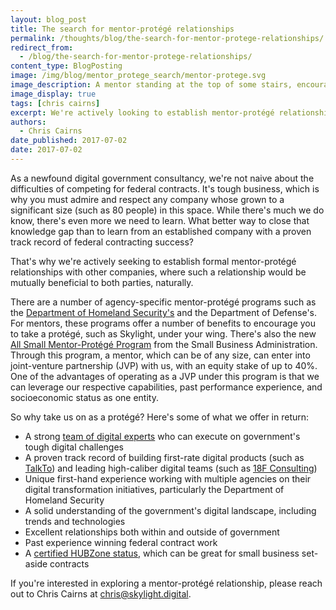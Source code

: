 ```yaml
---
layout: blog_post
title: The search for mentor-protégé relationships
permalink: /thoughts/blog/the-search-for-mentor-protege-relationships/
redirect_from:
  - /blog/the-search-for-mentor-protege-relationships/
content_type: BlogPosting
image: /img/blog/mentor_protege_search/mentor-protege.svg
image_description: A mentor standing at the top of some stairs, encouraging the protégé to ascend up.
image_display: true
tags: [chris cairns]
excerpt: We're actively looking to establish mentor-protégé relationships with companies interested in joint, ongoing pursuit of digital project opportunities.
authors:
  - Chris Cairns
date_published: 2017-07-02
date: 2017-07-02
---
```

As a newfound digital government consultancy, we're not naive about the difficulties of competing for federal contracts. It's tough business, which is why you must admire and respect any company whose grown to a significant size (such as 80 people) in this space. While there's much we do know, there's even more we need to learn. What better way to close that knowledge gap than to learn from an established company with a proven track record of federal contracting success?

That's why we're actively seeking to establish formal mentor-protégé relationships with other companies, where such a relationship would be mutually beneficial to both parties, naturally.

There are a number of agency-specific mentor-protégé programs such as the <a href="https://www.dhs.gov/mentor-protege-program">Department of Homeland Security's</a> and the <!-- <a href="http://www.acq.osd.mil/osbp/sb/programs/mpp/participate.shtml"> -->Department of Defense's<!-- </a> -->. For mentors, these programs offer a number of benefits to encourage you to take a protégé, such as Skylight, under your wing. There's also the new <a href="https://www.sba.gov/contracting/government-contracting-programs/all-small-mentor-protege-program">All Small Mentor-Protégé Program</a> from the Small Business Administration. Through this program, a mentor, which can be of any size, can enter into joint-venture partnership (JVP) with us, with an equity stake of up to 40%. One of the advantages of operating as a JVP under this program is that we can leverage our respective capabilities, past performance experience, and socioeconomic status as one entity.

So why take us on as a protégé? Here's some of what we offer in return:

- A strong [team of digital experts](/company/about/#meet-the-team) who can execute on government's tough digital challenges
- A proven track record of building first-rate digital products (such as [TalkTo](/work/experience/talkto/)) and leading high-caliber digital teams (such as [18F Consulting](/work/experience/18f-consulting/))
- Unique first-hand experience working with multiple agencies on their digital transformation initiatives, particularly the Department of Homeland Security
- A solid understanding of the government's digital landscape, including trends and technologies
- Excellent relationships both within and outside of government
- Past experience winning federal contract work
- A <a href="https://www.sba.gov/contracting/government-contracting-programs/hubzone-program">
certified HUBZone status</a>, which can be great for small business set-aside contracts

If you're interested in exploring a mentor-protégé relationship, please reach out to Chris Cairns at <a href="mailto:chris@skylight.digital">chris@skylight.digital</a>.
